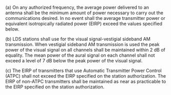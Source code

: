 (a) On any authorized frequency, the average power delivered to an antenna shall be the minimum amount of power necessary to carry out the communications desired. In no event shall the average transmitter power or equivalent isotropically radiated power (EIRP) exceed the values specified below.

(b) LDS stations shall use for the visual signal-vestigial sideband AM transmission. When vestigial sideband AM transmission is used the peak power of the visual signal on all channels shall be maintained within 2 dB of equality. The mean power of the aural signal on each channel shall not exceed a level of 7 dB below the peak power of the visual signal.

(c) The EIRP of transmitters that use Automatic Transmitter Power Control (ATPC) shall not exceed the EIRP specified on the station authorization. The EIRP of non-ATPC transmitters shall be maintained as near as practicable to the EIRP specified on the station authorization.

